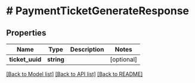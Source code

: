 # # PaymentTicketGenerateResponse

## Properties

Name | Type | Description | Notes
------------ | ------------- | ------------- | -------------
**ticket_uuid** | **string** |  | [optional]

[[Back to Model list]](../../README.md#models) [[Back to API list]](../../README.md#endpoints) [[Back to README]](../../README.md)

